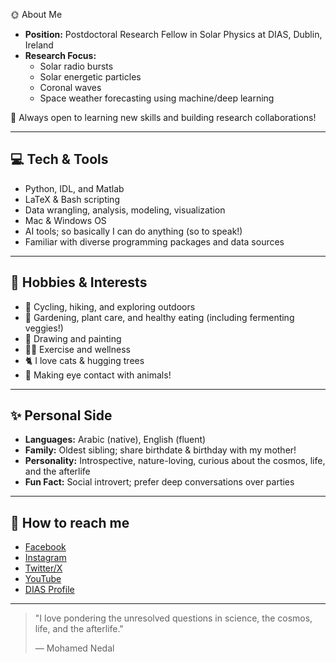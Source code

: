 <!--

# 👋 Hi there, I'm Mohamed Nedal

I'm a Postdoctoral Research Fellow in Solar Physics at the [Dublin Institute for Advanced Studies (DIAS)](https://www.dias.ie/2024/04/02/mohamed-nedal/), specializing in solar activities through multi-wavelength remote-sensing observations and in situ measurements.


- 🔭 I’m currently working on solar radio bursts, solar energetic particles, coronal waves, and space weather forecasting using machine/deep learning.
  
- 👯 Always open to learning new skills and building research collaborations!
- 
- 💬 Ask me about ...
- 
- 📫 How to reach me: ...
- 
- 😄 Pronouns: He/him/his
- 
- ⚡ Fun fact: ...

-->

🌞 About Me

- **Position:** Postdoctoral Research Fellow in Solar Physics at DIAS, Dublin, Ireland  
- **Research Focus:**  
  - Solar radio bursts  
  - Solar energetic particles  
  - Coronal waves
  - Space weather forecasting using machine/deep learning

🤝 Always open to learning new skills and building research collaborations!

---

## 💻 Tech & Tools

  - Python, IDL, and Matlab
  - LaTeX & Bash scripting
  - Data wrangling, analysis, modeling, visualization
  - Mac & Windows OS
  - AI tools; so basically I can do anything (so to speak!)
  - Familiar with diverse programming packages and data sources

---

## 🌱 Hobbies & Interests

- 🚴 Cycling, hiking, and exploring outdoors
- 🌱 Gardening, plant care, and healthy eating (including fermenting veggies!)
- 🎨 Drawing and painting 
- 🏋️‍♂️ Exercise and wellness
- 🐈 I love cats & hugging trees
- 🐾 Making eye contact with animals!

---

## ✨ Personal Side

- **Languages:** Arabic (native), English (fluent)
- **Family:** Oldest sibling; share birthdate & birthday with my mother!
- **Personality:** Introspective, nature-loving, curious about the cosmos, life, and the afterlife
- **Fun Fact:** Social introvert; prefer deep conversations over parties

---

## 🔗 How to reach me

- [Facebook](https://www.facebook.com/Mohamed101001)
- [Instagram](https://www.instagram.com/mnedalsol)
- [Twitter/X](https://twitter.com/Mohamed101001)
- [YouTube](https://www.youtube.com/@mnedal)
- [DIAS Profile](https://www.dias.ie/2024/04/02/mohamed-nedal/)

---

> "I love pondering the unresolved questions in science, the cosmos, life, and the afterlife."
>
> — Mohamed Nedal

<!--
---

![Profile Banner](https://user-images.githubusercontent.com/placeholder/banner.png)
-->
